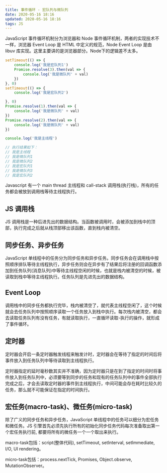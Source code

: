 ```yaml
---
title: 事件循环 - 宏队列与微队列
date: 2020-05-16 18:16
updated: 2020-05-16 18:16
tags: JS
---
```

JavaScript 事件循环机制分为浏览器和 Node 事件循环机制，两者的实现技术不一样，浏览器 Event Loop 是 HTML 中定义的规范，Node Event Loop 是由 libuv 库实现。这里主要讲的是浏览器部分。Node下的逻辑差不太多。

<!-- more -->

```javascript
setTimeout(() => {
    console.log('我是宏队列1')
    Promise.resolve(3).then(val => {
        console.log('我是微队列' + val)
    })
}, 0)
setTimeout(() => {
    console.log('我是宏队列2')

}, 0)
Promise.resolve(1).then(val => {
    console.log('我是微队列' + val)
})
Promise.resolve(2).then(val => {
    console.log('我是微队列' + val)
})

console.log('我是主线程')

// 执行结果如下：
// 我是主线程
// 我是微队列1
// 我是微队列2
// 我是宏队列1
// 我是微队列3
// 我是宏队列2
```

Javascript 有一个 main thread 主线程和 call-stack 调用栈(执行栈)，所有的任务都会被放到调用栈等待主线程执行。

## JS 调用栈

JS 调用栈是一种后进先出的数据结构。当函数被调用时，会被添加到栈中的顶部，执行完成之后就从栈顶部移出该函数，直到栈内被清空。

## 同步任务、异步任务

JavaScript 单线程中的任务分为同步任务和异步任务。同步任务会在调用栈中按照顺序排队等待主线程执行，异步任务则会在异步有了结果后将注册的回调函数添加到任务队列(消息队列)中等待主线程空闲的时候，也就是栈内被清空的时候，被读取到栈中等待主线程执行。任务队列是先进先出的数据结构。

## Event Loop

调用栈中的同步任务都执行完毕，栈内被清空了，就代表主线程空闲了，这个时候就会去任务队列中按照顺序读取一个任务放入到栈中执行。每次栈内被清空，都会去读取任务队列有没有任务，有就读取执行，一直循环读取-执行的操作，就形成了事件循环。

## 定时器

定时器会开启一条定时器触发线程来触发计时，定时器会在等待了指定的时间后将事件放入到任务队列中等待读取到主线程执行。

定时器指定的延时毫秒数其实并不准确，因为定时器只是在到了指定的时间时将事件放入到任务队列中，必须要等到同步的任务和现有的任务队列中的事件全部执行完成之后，才会去读取定时器的事件到主线程执行，中间可能会存在耗时比较久的任务，那么就不可能保证在指定的时间执行。

## 宏任务(macro-task)、微任务(micro-task)

除了广义的同步任务和异步任务，JavaScript 单线程中的任务可以细分为宏任务和微任务。JS 引擎首先必须先执行所有的初始化同步任务代码每次准备取出第一个宏任务执行前, 都要将所有的微任务一个一个取出来执行。

macro-task包括：script(整体代码), setTimeout, setInterval, setImmediate, I/O, UI rendering。

micro-task包括：process.nextTick, Promises, Object.observe, MutationObserver。

